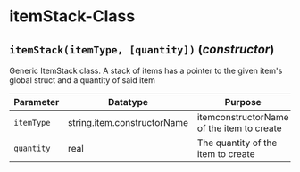 # itemStack-Class

## `itemStack(itemType, [quantity])` (*constructor*)
Generic ItemStack class.
A stack of items has a pointer to the given item's global struct and a quantity of said item

| Parameter | Datatype  | Purpose |
|-----------|-----------|---------|
|`itemType` |string.item.constructorName |itemconstructorName of the item to create |
|`quantity` |real |The quantity of the item to create |
